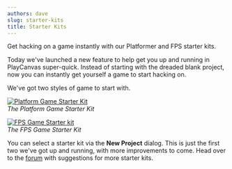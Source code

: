 ```yaml
---
authors: dave
slug: starter-kits
title: Starter Kits
---
```


Get hacking on a game instantly with our Platformer and FPS starter kits.

<!-- truncate -->

Today we've launched a new feature to help get you up and running in PlayCanvas super-quick. Instead of starting with the dreaded blank project, now you can instantly get yourself a game to start hacking on.

We've got two styles of game to start with.

[![Platform Game Starter Kit](/img/platformer_small.png)](/img/platformer_small.png)  
_The Platform Game Starter Kit_

[![FPS Game Starter kit](/img/fps_small.png)](/img/fps_small.png)  
_The FPS Game Starter Kit_

You can select a starter kit via the **New Project** dialog. This is just the first two we've got up and running, with more improvements to come. Head over to the [forum](https://forum.playcanvas.com) with suggestions for more starter kits.
